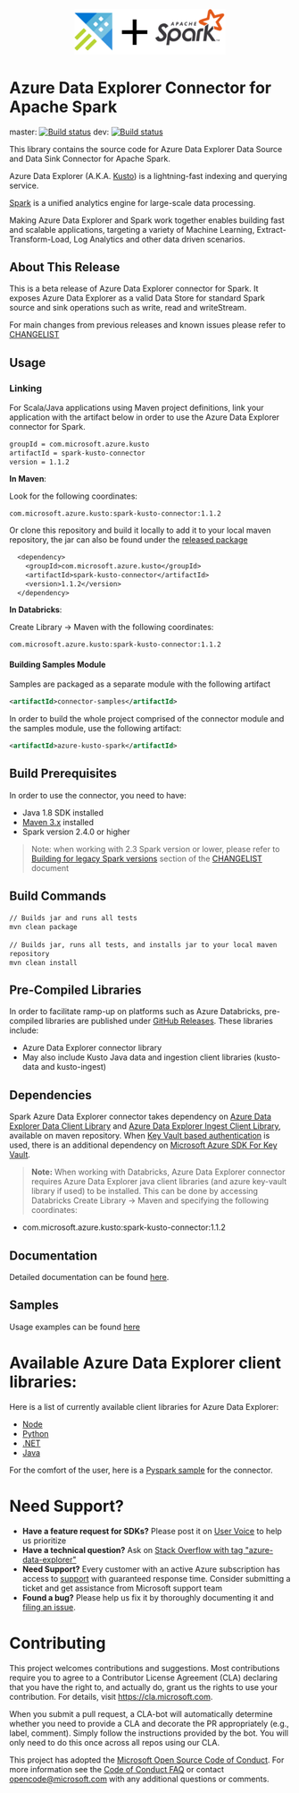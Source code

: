 <p align="center">
  <img src="kusto_spark.png" alt="Azure Data Explorer + Apache Spark Connector" width="270"/>
</p>

# Azure Data Explorer Connector for Apache Spark

master: [![Build status](https://msazure.visualstudio.com/One/_apis/build/status/Custom/Kusto/azure-kusto-spark%20ci?branchName=master)](https://msazure.visualstudio.com/One/_build/latest?definitionId=58677)
dev: [![Build status](https://msazure.visualstudio.com/One/_apis/build/status/Custom/Kusto/azure-kusto-spark%20ci?branchName=dev)](https://msazure.visualstudio.com/One/_build/latest?definitionId=58677)
 
This library contains the source code for Azure Data Explorer Data Source and Data Sink Connector for Apache Spark.

Azure Data Explorer (A.K.A. [Kusto](https://azure.microsoft.com/en-us/services/data-explorer/)) is a lightning-fast indexing and querying service. 

[Spark](https://spark.apache.org/) is a unified analytics engine for large-scale data processing.

Making Azure Data Explorer and Spark work together enables building fast and scalable applications, targeting a variety of Machine Learning, Extract-Transform-Load, Log Analytics and other data driven scenarios. 
 
## About This Release

This is a beta release of Azure Data Explorer connector for Spark. It exposes Azure Data Explorer as a valid Data Store 
for standard Spark source and sink operations such as write, read and writeStream.

For main changes from previous releases and known issues please refer to [CHANGELIST](docs/CHANGELIST.md) 

## Usage

### Linking 

For Scala/Java applications using Maven project definitions, 
link your application with the artifact below in order to use the Azure Data Explorer connector for Spark. 

```
groupId = com.microsoft.azure.kusto
artifactId = spark-kusto-connector
version = 1.1.2
```

**In Maven**:

Look for the following coordinates: 
```
com.microsoft.azure.kusto:spark-kusto-connector:1.1.2
```

Or clone this repository and build it locally to add it to your local maven repository, 
the jar can also be found under the [released package](https://github.com/Azure/azure-kusto-spark/releases)

 ```
   <dependency>
     <groupId>com.microsoft.azure.kusto</groupId>
     <artifactId>spark-kusto-connector</artifactId>
     <version>1.1.2</version>
   </dependency>
```

**In Databricks**:

Create Library -> Maven with the following coordinates:

```
com.microsoft.azure.kusto:spark-kusto-connector:1.1.2
```

#### Building Samples Module
Samples are packaged as a separate module with the following artifact

```xml
<artifactId>connector-samples</artifactId>
```    

In order to build the whole project comprised of the connector module and the samples module, 
use the following artifact:

```xml
<artifactId>azure-kusto-spark</artifactId>
```

## Build Prerequisites

In order to use the connector, you need to have:

- Java 1.8 SDK installed
- [Maven 3.x](https://maven.apache.org/download.cgi) installed
- Spark version 2.4.0 or higher

> Note: when working with 2.3 Spark version or lower, please refer to [Building for legacy Spark versions](docs/CHANGELIST.md#building-for-legacy-spark-versions)
 section of the [CHANGELIST](docs/CHANGELIST.md) document 

## Build Commands
   
```
// Builds jar and runs all tests
mvn clean package

// Builds jar, runs all tests, and installs jar to your local maven repository
mvn clean install
```

## Pre-Compiled Libraries
In order to facilitate ramp-up on platforms such as Azure Databricks, pre-compiled libraries
are published under [GitHub Releases](https://github.com/Azure/azure-kusto-spark/releases).
These libraries include:
* Azure Data Explorer connector library
* May also include Kusto Java data and ingestion client libraries (kusto-data and kusto-ingest)

## Dependencies
Spark Azure Data Explorer connector takes dependency on [Azure Data Explorer Data Client Library](https://mvnrepository.com/artifact/com.microsoft.azure.kusto/kusto-data) 
and [Azure Data Explorer Ingest Client Library](https://mvnrepository.com/artifact/com.microsoft.azure.kusto/kusto-ingest), 
available on maven repository.
When [Key Vault based authentication](./docs/Authentication.md) is used, there is an additional dependency 
on [Microsoft Azure SDK For Key Vault](https://mvnrepository.com/artifact/com.microsoft.azure/azure-keyvault). 

> **Note:** When working with Databricks, Azure Data Explorer connector requires Azure Data Explorer java client libraries (and azure key-vault library if used) to be installed.
This can be done by accessing Databricks Create Library -> Maven and specifying the following coordinates:
- com.microsoft.azure.kusto:spark-kusto-connector:1.1.2

## Documentation

Detailed documentation can be found [here](docs).

## Samples

Usage examples can be found [here](samples/src/main/scala)

# Available Azure Data Explorer client libraries:

Here is a list of currently available client libraries for Azure Data Explorer:
- [Node](https://github.com/azure/azure-kusto-node)
- [Python](https://github.com/azure/azure-kusto-python)
- [.NET](https://docs.microsoft.com/en-us/azure/kusto/api/netfx/about-the-sdk)
- [Java](https://github.com/azure/azure-kusto-java)
   
For the comfort of the user, here is a [Pyspark sample](./samples/src/main/python/pyKusto.py) for the connector.

# Need Support?

- **Have a feature request for SDKs?** Please post it on [User Voice](https://feedback.azure.com/forums/915733-azure-data-explorer) to help us prioritize
- **Have a technical question?** Ask on [Stack Overflow with tag "azure-data-explorer"](https://stackoverflow.com/questions/tagged/azure-data-explorer)
- **Need Support?** Every customer with an active Azure subscription has access to [support](https://docs.microsoft.com/en-us/azure/azure-supportability/how-to-create-azure-support-request) with guaranteed response time.  Consider submitting a ticket and get assistance from Microsoft support team
- **Found a bug?** Please help us fix it by thoroughly documenting it and [filing an issue](https://github.com/Azure/azure-kusto-spark/issues/new).

# Contributing

This project welcomes contributions and suggestions.  Most contributions require you to agree to a
Contributor License Agreement (CLA) declaring that you have the right to, and actually do, grant us
the rights to use your contribution. For details, visit https://cla.microsoft.com.

When you submit a pull request, a CLA-bot will automatically determine whether you need to provide
a CLA and decorate the PR appropriately (e.g., label, comment). Simply follow the instructions
provided by the bot. You will only need to do this once across all repos using our CLA.

This project has adopted the [Microsoft Open Source Code of Conduct](https://opensource.microsoft.com/codeofconduct/).
For more information see the [Code of Conduct FAQ](https://opensource.microsoft.com/codeofconduct/faq/) or
contact [opencode@microsoft.com](mailto:opencode@microsoft.com) with any additional questions or comments.
